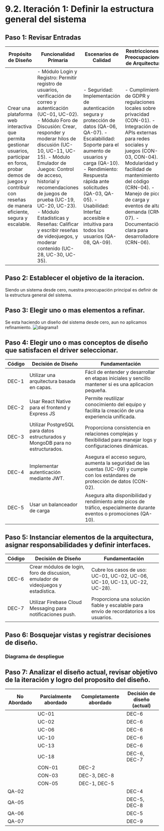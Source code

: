 # 9.2. Iteración 1: Definir la estructura general del sistema

## Paso 1: Revisar Entradas
| **Propósito de Diseño**     | **Funcionalidad Primaria**     | **Escenarios de Calidad**       | **Restricciones y Preocupaciones de Arquitectura**      |
|-----------------------------|--------------------------------|--------------------------------|--------------------------------------------------------|
| Crear una plataforma web interactiva que permita gestionar usuarios, participar en foros, probar demos de juegos y contribuir con reseñas de manera eficiente, segura y escalable. | - Módulo Login y Registro: Permitir registro de usuarios, verificación de correo y autenticación (UC-01, UC-02). - Módulo Foro de Discusión: Crear, responder y moderar hilos de discusión (UC-10, UC-11, UC-15). - Módulo Emulador de Juegos: Control de acceso, historial y recomendaciones de juegos de prueba (UC-19, UC-20, UC-23). - Módulo Estadísticas y Reseñas: Calificar y escribir reseñas de videojuegos, y moderar contenido (UC-28, UC-30, UC-35). | - Seguridad: Implementación de autenticación segura y protección de datos (QA-06, QA-07). - Escalabilidad: Soporte para el aumento de usuarios y carga (QA-10). - Rendimiento: Respuesta rápida ante solicitudes (QA-03, QA-05). - Usabilidad: Interfaz accesible e intuitiva para todos los usuarios (QA-08, QA-09). | - Cumplimiento de GDPR y regulaciones locales sobre privacidad (CON-01). - Integración de APIs externas para redes sociales y juegos (CON-03, CON-04). - Modularidad y facilidad de mantenimiento del código (CRN-04). - Manejo de picos de carga y eventos de alta demanda (CRN-07). - Documentación clara para desarrolladores (CRN-06). |

## Paso 2: Establecer el objetivo de la iteracion.

Siendo un sistema desde cero, nuestra preocupación principal es definir de la estructura general del sistema.

## Paso 3: Elegir uno o mas elementos a refinar.

Se esta haciendo un diseño del sistema desde cero, aun no aplicamos refinamiento.
![diagrama1](https://github.com/user-attachments/assets/fde5ed6b-df52-4810-b170-638fda6c9d50)


## Paso 4: Elegir uno o mas conceptos de diseño que satisfacen el driver seleccionar.
| **Código** | **Decisión de Diseño**                                      | **Fundamentación**                                                                                     |
|------------|-------------------------------------------------------------|--------------------------------------------------------------------------------------------------------|
| DEC-1	     | Utilizar una arquitectura basada en capas. | Fácil de entender y desarrollar en etapas iniciales y sencillo mantener si es una aplicacion pequeña. |
| DEC-2	     | Usar React Native para el frontend y Express JS | Permite reutilizar conocimiento del equipo y facilita la creación de una experiencia unificada. |
| DEC-3	     | Utilizar PostgreSQL para datos estructurados y MongoDB para no estructurados. |	Proporciona consistencia en relaciones complejas y flexibilidad para manejar logs y configuraciones dinámicas. |
| DEC-4	     | Implementar autenticación mediante JWT.	| Asegura el acceso seguro, aumenta la seguridad de las cuentas (UC-09) y cumple con los estándares de protección de datos (CON-02). |
| DEC-5	     | Usar un balanceador de carga | Asegura alta disponibilidad y rendimiento ante picos de tráfico, especialmente durante eventos o promociones (QA-10). |

## Paso 5: Instanciar elementos de la arquitectura, asignar responsabilidades y definir interfaces.
| **Código** | **Decisión de Diseño**                                      | **Fundamentación**                                                                                     |
|------------|-------------------------------------------------------------|--------------------------------------------------------------------------------------------------------|
| DEC-6	     | Crear módulos de login, foro de discusion, emulador de videojuegos y estadistica. | Cubre los casos de uso: UC-01, UC-02, UC-06, UC-10, UC-13, UC-22, UC-28). |
| DEC-7	     | Utilizar Firebase Cloud Messaging para notificaciones push. |	Proporciona una solución fiable y escalable para envío de recordatorios a los usuarios. |


## Paso 6: Bosquejar vistas y registrar decisiones de diseño.

### Diagrama de despliegue
## Paso 7: Analizar el diseño actual, revisar objetivo de la iteración y logro del proposito del diseño.
| **No Abordado** | **Parcialmente abordado** | **Completamente abordado** | **Decisión de diseño (actual)** |
|-----------------|---------------------------|----------------------------|---------------------------------|
| |	UC-01 | |	DEC-6 |
| |	UC-02	| |	DEC-6 |
|	| UC-06	| |	DEC-6 |
|	| UC-10	|	| DEC-6 |
|	| UC-13	|	| DEC-6 |
|	| UC-18	|	| DEC-6, DEC-7 |
|	| CON-01 |	DEC-2 |
|	| CON-03 |	DEC-3, DEC-8 |
|	| CON-05 |	DEC-1, DEC-5 |
| QA-02 | | | DEC-4 |
| QA-05 | | |	DEC-5, DEC-8
| QA-06	|	|	| DEC-5 |
| QA-07	|	|	| DEC-9 |
